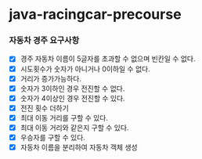# java-racingcar-precourse

### 자동차 경주 요구사항

+ [x] 경주 자동차 이름이 5글자를 초과할 수 없으며 빈칸일 수 없다.
+ [x] 시도횟수가 숫자가 아니거나 0이하일 수 없다.
+ [x] 거리가 증가가능하다.
+ [x] 숫자가 3이하인 경우 전진할 수 없다.
+ [x] 숫자가 4이상인 경우 전진할 수 있다.
+ [x] 전진 횟수 더하기
+ [x] 최대 이동 거리를 구할 수 있다.
+ [x] 최대 이동 거리와 같은지 구할 수 있다.
+ [x] 우승자를 구할 수 있다.
+ [x] 자동차 이름을 분리하여 자동차 객체 생성
